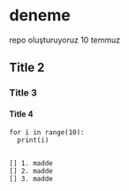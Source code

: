 # deneme
repo oluşturuyoruz 10 temmuz

## Title 2
### Title 3
#### Title 4

    for i in range(10):
      print(i)


    [] 1. madde
    [] 2. madde
    [] 3. madde
